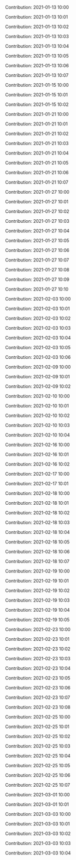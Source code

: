 Contribution: 2021-01-13 10:00

Contribution: 2021-01-13 10:01

Contribution: 2021-01-13 10:02

Contribution: 2021-01-13 10:03

Contribution: 2021-01-13 10:04

Contribution: 2021-01-13 10:05

Contribution: 2021-01-13 10:06

Contribution: 2021-01-13 10:07

Contribution: 2021-01-15 10:00

Contribution: 2021-01-15 10:01

Contribution: 2021-01-15 10:02

Contribution: 2021-01-21 10:00

Contribution: 2021-01-21 10:01

Contribution: 2021-01-21 10:02

Contribution: 2021-01-21 10:03

Contribution: 2021-01-21 10:04

Contribution: 2021-01-21 10:05

Contribution: 2021-01-21 10:06

Contribution: 2021-01-21 10:07

Contribution: 2021-01-27 10:00

Contribution: 2021-01-27 10:01

Contribution: 2021-01-27 10:02

Contribution: 2021-01-27 10:03

Contribution: 2021-01-27 10:04

Contribution: 2021-01-27 10:05

Contribution: 2021-01-27 10:06

Contribution: 2021-01-27 10:07

Contribution: 2021-01-27 10:08

Contribution: 2021-01-27 10:09

Contribution: 2021-01-27 10:10

Contribution: 2021-02-03 10:00

Contribution: 2021-02-03 10:01

Contribution: 2021-02-03 10:02

Contribution: 2021-02-03 10:03

Contribution: 2021-02-03 10:04

Contribution: 2021-02-03 10:05

Contribution: 2021-02-03 10:06

Contribution: 2021-02-09 10:00

Contribution: 2021-02-09 10:01

Contribution: 2021-02-09 10:02

Contribution: 2021-02-10 10:00

Contribution: 2021-02-10 10:01

Contribution: 2021-02-10 10:02

Contribution: 2021-02-10 10:03

Contribution: 2021-02-10 10:04

Contribution: 2021-02-16 10:00

Contribution: 2021-02-16 10:01

Contribution: 2021-02-16 10:02

Contribution: 2021-02-17 10:00

Contribution: 2021-02-17 10:01

Contribution: 2021-02-18 10:00

Contribution: 2021-02-18 10:01

Contribution: 2021-02-18 10:02

Contribution: 2021-02-18 10:03

Contribution: 2021-02-18 10:04

Contribution: 2021-02-18 10:05

Contribution: 2021-02-18 10:06

Contribution: 2021-02-18 10:07

Contribution: 2021-02-19 10:00

Contribution: 2021-02-19 10:01

Contribution: 2021-02-19 10:02

Contribution: 2021-02-19 10:03

Contribution: 2021-02-19 10:04

Contribution: 2021-02-19 10:05

Contribution: 2021-02-23 10:00

Contribution: 2021-02-23 10:01

Contribution: 2021-02-23 10:02

Contribution: 2021-02-23 10:03

Contribution: 2021-02-23 10:04

Contribution: 2021-02-23 10:05

Contribution: 2021-02-23 10:06

Contribution: 2021-02-23 10:07

Contribution: 2021-02-23 10:08

Contribution: 2021-02-25 10:00

Contribution: 2021-02-25 10:01

Contribution: 2021-02-25 10:02

Contribution: 2021-02-25 10:03

Contribution: 2021-02-25 10:04

Contribution: 2021-02-25 10:05

Contribution: 2021-02-25 10:06

Contribution: 2021-02-25 10:07

Contribution: 2021-03-01 10:00

Contribution: 2021-03-01 10:01

Contribution: 2021-03-03 10:00

Contribution: 2021-03-03 10:01

Contribution: 2021-03-03 10:02

Contribution: 2021-03-03 10:03

Contribution: 2021-03-03 10:04

